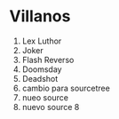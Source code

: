 
# Villanos

1. Lex Luthor
2. Joker
3. Flash Reverso
4. Doomsday
5. Deadshot
6. cambio para sourcetree
7. nueo source
8. nuevo source 8
